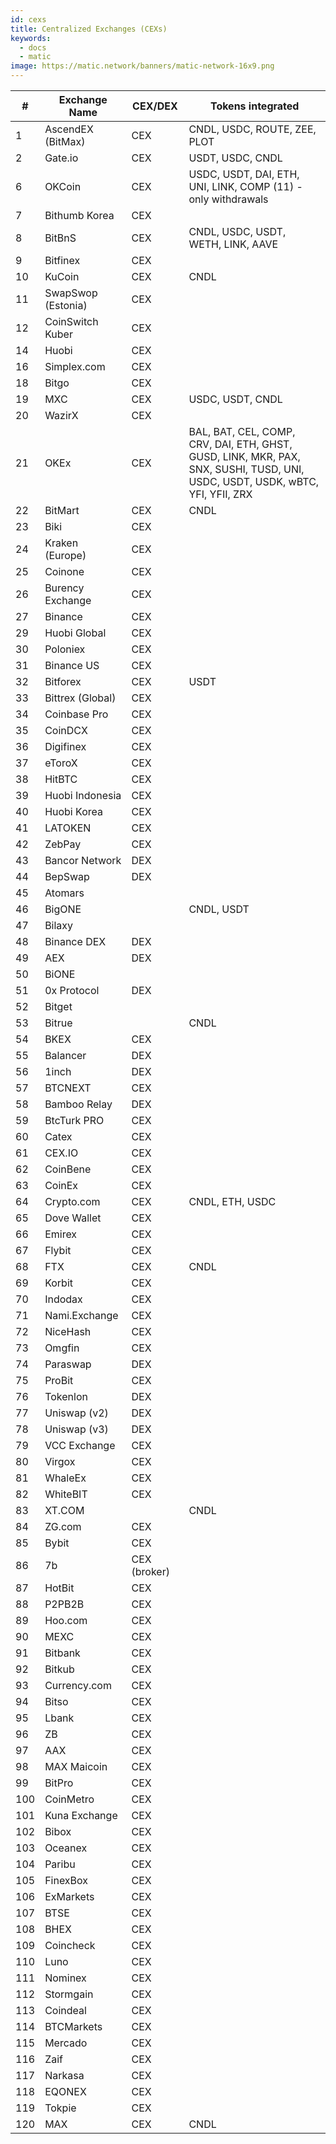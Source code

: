 ```yaml
---
id: cexs
title: Centralized Exchanges (CEXs)
keywords:
  - docs
  - matic
image: https://matic.network/banners/matic-network-16x9.png 
---
```


| # |Exchange Name       |CEX/DEX     |Tokens integrated                                                                                                            |
|---|--------------------|------------|-----------------------------------------------------------------------------------------------------------------------------|
|1  |AscendEX (BitMax)   |CEX         |CNDL, USDC, ROUTE, ZEE, PLOT                                                                                                |
|2  |Gate.io             |CEX         |USDT, USDC, CNDL                                                                                                            |                                                                                                                    |
|6  |OKCoin              |CEX         |USDC, USDT, DAI, ETH, UNI, LINK, COMP (11) - only withdrawals                                                                |
|7  |Bithumb Korea       |CEX         |                                                                                                        |
|8  |BitBnS              |CEX         |CNDL, USDC, USDT, WETH, LINK, AAVE                                                                                          |
|9  |Bitfinex            |CEX         |                                                                                                                             |
|10 |KuCoin              |CEX         |CNDL                                                                                                                       |
|11 |SwapSwop (Estonia)  |CEX         |                                                                                                                             |
|12 |CoinSwitch Kuber    |CEX         |                                                                                                                             |                                                                                                                   |
|14 |Huobi               |CEX         |                                                                                                                             |                                                                                                               |
|16 |Simplex.com         |CEX         |                                                                                                                             |                                                                                                |
|18 |Bitgo               |CEX         |                                                                                                                             |
|19 |MXC                 |CEX         |USDC, USDT, CNDL                                                                                                       |
|20 |WazirX              |CEX         |                                                                                                                             |
|21 |OKEx                |CEX         |BAL, BAT, CEL, COMP, CRV, DAI, ETH, GHST, GUSD, LINK, MKR, PAX, SNX, SUSHI, TUSD, UNI, USDC, USDT, USDK, wBTC, YFI, YFII, ZRX|
|22 |BitMart             |CEX         |CNDL                                                                                                                        |
|23 |Biki                |CEX         |                                                                                                                             |
|24 |Kraken (Europe)     |CEX         |                                                                                                                             |
|25 |Coinone             |CEX         |                                                                                                                             |
|26 |Burency Exchange    |CEX         |                                                                                                                             |
|27 |Binance             |CEX         |                                                                                                                             |                                                                                                                   |
|29 |Huobi Global        |CEX         |                                                                                                                             |
|30 |Poloniex            |CEX         |                                                                                                                             |
|31 |Binance US          |CEX         |                                                                                                                             |
|32 |Bitforex            |CEX         |USDT                                                                                                                         |
|33 |Bittrex (Global)    |CEX         |                                                                                                                    |
|34 |Coinbase Pro        |CEX         |                                                                                                                             |
|35 |CoinDCX             |CEX         |                                                                                                                             |
|36 |Digifinex           |CEX         |                                                                                                                             |
|37 |eToroX              |CEX         |                                                                                                                             |
|38 |HitBTC              |CEX         |                                     |
|39 |Huobi Indonesia     |CEX         |                                                                                                                             |
|40 |Huobi Korea         |CEX         |                                                                                                                             |
|41 |LATOKEN             |CEX         |                                                                                                                             |
|42 |ZebPay              |CEX         |                                                                                                                             |
|43 |Bancor Network      |DEX         |                                                                                                                             |
|44 |BepSwap             |DEX         |                                                                                                                             |
|45 |Atomars             |            |                                                                                                                             |
|46 |BigONE              |            |CNDL, USDT                                                                                                                  |
|47 |Bilaxy              |            |                                                                                                                             |
|48 |Binance DEX         |DEX         |                                                                                                                             |
|49 |AEX                 |DEX         |                                                                                                                             |
|50 |BiONE               |            |                                                                                                                             |
|51 |0x Protocol         |DEX         |                                                                                                                             |
|52 |Bitget              |            |                                                                                                                             |
|53 |Bitrue              |            |CNDL                                                                                                                        |
|54 |BKEX                |CEX         |                                                                                                                             |
|55 |Balancer            |DEX         |                                                                                                                             |
|56 |1inch               |DEX         |                                                                                                                             |
|57 |BTCNEXT             |CEX         |                                                                                                                             |
|58 |Bamboo Relay        |DEX         |                                                                                                                             |
|59 |BtcTurk PRO         |CEX         |                                                                                                                             |
|60 |Catex               |CEX         |                                                                                                                             |
|61 |CEX.IO              |CEX         |                                                                                                                             |
|62 |CoinBene            |CEX         |                                                                                                                             |
|63 |CoinEx              |CEX         |                                                                                                                             |
|64 |Crypto.com          |CEX         |CNDL, ETH, USDC                                                                                                            |
|65 |Dove Wallet         |CEX         |                                                                                                                             |
|66 |Emirex              |CEX         |                                                                                                                             |
|67 |Flybit              |CEX         |                                                                                                                             |
|68 |FTX                 |CEX         |CNDL                                                                                                                        |
|69 |Korbit              |CEX         |                                                                                                                             |
|70 |Indodax             |CEX         |                                                                                                                             |
|71 |Nami.Exchange       |CEX         |                                                                                                                             |
|72 |NiceHash            |CEX         |                                                                                                                             |
|73 |Omgfin              |CEX         |                                                                                                                             |
|74 |Paraswap            |DEX         |                                                                                                                             |
|75 |ProBit              |CEX         |                                                                                                                             |
|76 |Tokenlon            |DEX         |                                                                                                                             |
|77 |Uniswap (v2)        |DEX         |                                                                                                                             |
|78 |Uniswap (v3)        |DEX         |                                                                                                                             |
|79 |VCC Exchange        |CEX         |                                                                                                                             |
|80 |Virgox              |CEX         |                                                                                                                             |
|81 |WhaleEx             |CEX         |                                                                                                                             |
|82 |WhiteBIT            |CEX         |                                                                                                                             |
|83 |XT.COM              |            |CNDL                                                                                                                        |
|84 |ZG.com              |CEX         |                                                                                                                             |
|85 |Bybit               |CEX         |                                                                                                                         |
|86 |7b                  |CEX (broker)|                                                                                                                             |
|87 |HotBit              |CEX         |                                                                                                                             |
|88 |P2PB2B              |CEX         |                                                                                                       |
|89 |Hoo.com             |CEX         |                                                                                                                             |
|90 |MEXC                |CEX         |                                                                                                                             |
|91 |Bitbank             |CEX         |                                                                                                      |
|92 |Bitkub              |CEX         |                                                                                                                             |
|93 |Currency.com        |CEX         |                                                                                                                             |
|94 |Bitso               |CEX         |                                                                                                                             |
|95 |Lbank               |CEX         |                                                                                                                             |
|96 |ZB                  |CEX         |                                                                                                                             |
|97 |AAX                 |CEX         |                                                                                                                             |
|98 |MAX Maicoin         |CEX         |                                                                                                                             |
|99 |BitPro              |CEX         |                                                                                                                             |
|100|CoinMetro           |CEX         |                                                                                                                             |
|101|Kuna Exchange       |CEX         |                                                                                                         |
|102|Bibox               |CEX         |                                                                                                                             |
|103|Oceanex             |CEX         |                                                                                                                             |
|104|Paribu              |CEX         |                                                                                                                             |
|105|FinexBox            |CEX         |                                                                                                                             |
|106|ExMarkets           |CEX         |                                                                                                                             |
|107|BTSE                |CEX         |                                                                                                                             |
|108|BHEX                |CEX         |                                                                                                                             |
|109|Coincheck           |CEX         |                                                                                                             |
|110|Luno                |CEX         |                                                                                                                             |
|111|Nominex             |CEX         |                                                                                                                             |
|112|Stormgain           |CEX         |                                                                                                                             |
|113|Coindeal            |CEX         |                                                                                                                             |
|114|BTCMarkets          |CEX         |                                                                                                                             |
|115|Mercado             |CEX         |                                                                                                                             |
|116|Zaif                |CEX         |                                                                                                                             |
|117|Narkasa             |CEX         |                                                                                                                             |
|118|EQONEX              |CEX         |                                                                                                                             |
|119|Tokpie              |CEX         |                                                                                                                             |
|120|MAX                 |CEX         |CNDL                                                                                                                             |
